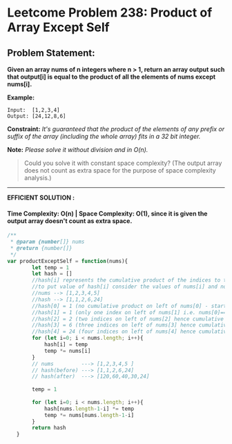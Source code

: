 # Leetcome Problem 238: Product of Array Except Self

## Problem Statement:

**Given an array nums of n integers where n > 1,  return an array output such that output[i] is equal to the product of all the elements of nums except nums[i].**

**Example:**

```
Input:  [1,2,3,4]
Output: [24,12,8,6]
```

**Constraint:** _It's guaranteed that the product of the elements of any prefix or suffix of the array (including the whole array) fits in a 32 bit integer._

**Note:** _Please solve it without division and in O(n)._

> Could you solve it with constant space complexity? (The output array does not count as extra space for the purpose of space complexity analysis.)
---

**EFFICIENT SOLUTION :** 

#### Time Complexity: O(n) | Space Complexity: O(1), since it is given the output array doesn't count as extra space.

```javascript
/**
 * @param {number[]} nums
 * @return {number[]}
 */
var productExceptSelf = function(nums){
        let temp = 1
        let hash = []  
        //hash[i] represents the cumulative product of the indices to the left of i
        //to put value of hash[i] consider the values of nums[i] and not hash[i] itself
        //nums --> [1,2,3,4,5]
        //hash --> [1,1,2,6,24]
        //hash[0] = 1 (no cumulative product on left of nums[0] - starting element is always '1')
        //hash[1] = 1 (only one index on left of nums[1] i.e. nums[0]===1)
        //hash[2] = 2 (two indices on left of nums[2] hence cumulative product will be nums[0] * nums[1] = 2)
        //hash[3] = 6 (three indices on left of nums[3] hence cumulative product will be nums[0] * nums[1] * nums[2] = 6)
        //hash[4] = 24 (four indices on left of nums[4] hence cumulative product will be i.e. nums[0] * nums[1] * nums[2] * nums[3] = 24)
        for (let i=0; i < nums.length; i++){
            hash[i] = temp
            temp *= nums[i]
        }
        // nums         ---> [1,2,3,4,5 ]
        // hash(before) ---> [1,1,2,6,24]
        // hash(after)  ---> [120,60,40,30,24]
                                                                 
        temp = 1
        
        for (let i=0; i < nums.length; i++){                      
            hash[nums.length-1-i] *= temp
            temp *= nums[nums.length-1-i]
        }
        return hash
   }
```
